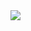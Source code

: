<img src="https://capsule-render.vercel.app/api?type=Waving&color=auto&height=120&section=header&text=Hello%World!&fontSize=70" />
